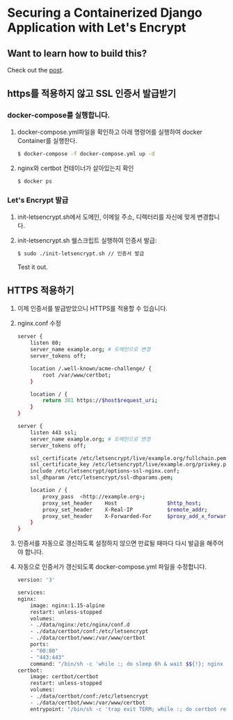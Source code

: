 # Securing a Containerized Django Application with Let's Encrypt

## Want to learn how to build this?

Check out the [post](https://testdriven.io/blog/django-lets-encrypt/).

## https를 적용하지 않고 SSL 인증서 발급받기

### docker-compose를 실행합니다.

1. docker-compose.yml파일을 확인하고 아래 명령어를 실행하여 docker Container를 실행한다.

    ```sh
    $ docker-compose -f docker-compose.yml up -d
    ```
1. nginx와 certbot 컨테이너가 살아있는지 확인

    ```sh
    $ docker ps
    ```

### Let's Encrypt 발급

1. init-letsencrypt.sh에서 도메인, 이메일 주소, 디렉터리를 자신에 맞게 변경합니다.

1. init-letsencrypt.sh 쉘스크립트 실행하여 인증서 발급:

    ```sh
    $ sudo ./init-letsencrypt.sh // 인증서 발급  
    ```

    Test it out.

## HTTPS 적용하기

1. 이제 인증서를 발급받았으니 HTTPS를 적용할 수 있습니다.

1. nginx.conf 수정

    ```sh
    server {
        listen 80;
        server_name example.org; # 도메인으로 변경
        server_tokens off;

        location /.well-known/acme-challenge/ {
            root /var/www/certbot;
        }

        location / {
            return 301 https://$host$request_uri;
        }
    }

    server {
        listen 443 ssl;
        server_name example.org; # 도메인으로 변경
        server_tokens off;

        ssl_certificate /etc/letsencrypt/live/example.org/fullchain.pem; # example.org를 도메인으로 변경
        ssl_certificate_key /etc/letsencrypt/live/example.org/privkey.pem; # example.or를 도메인으로 변경
        include /etc/letsencrypt/options-ssl-nginx.conf;
        ssl_dhparam /etc/letsencrypt/ssl-dhparams.pem;

        location / {
            proxy_pass  <http://example.org>;
            proxy_set_header    Host                $http_host;
            proxy_set_header    X-Real-IP           $remote_addr;
            proxy_set_header    X-Forwarded-For     $proxy_add_x_forwarded_for;
        }
    }
    ```
1. 인증서를 자동으로 갱신하도록 설정하지 않으면 만료될 때마다 다시 발급을 해주어야 합니다.

1. 자동으로 인증서가 갱신되도록 docker-compose.yml 파일을 수정합니다.

    ```sh
    version: '3'

    services:
    nginx:
        image: nginx:1.15-alpine
        restart: unless-stopped
        volumes:
        - ./data/nginx:/etc/nginx/conf.d
        - ./data/certbot/conf:/etc/letsencrypt
        - ./data/certbot/www:/var/www/certbot
        ports:
        - "80:80"
        - "443:443"
        command: "/bin/sh -c 'while :; do sleep 6h & wait $${!}; nginx -s reload; done & nginx -g \\"daemon off;\\"'"
    certbot:
        image: certbot/certbot
        restart: unless-stopped
        volumes:
        - ./data/certbot/conf:/etc/letsencrypt
        - ./data/certbot/www:/var/www/certbot
        entrypoint: "/bin/sh -c 'trap exit TERM; while :; do certbot renew; sleep 12h & wait $${!}; done;'"
    ```